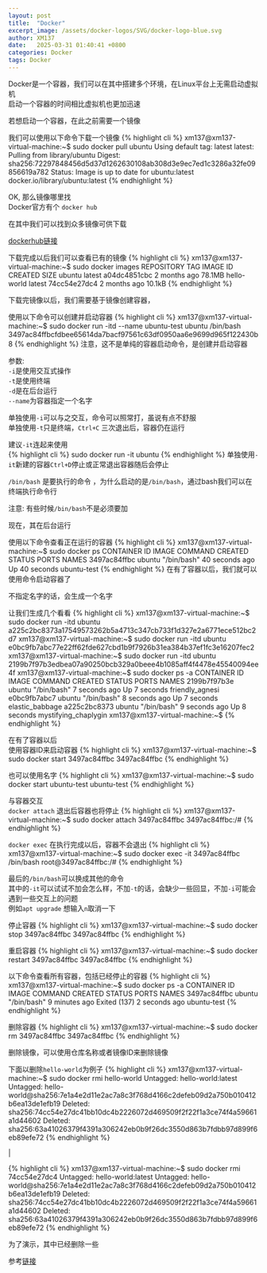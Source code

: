 ```yaml
---
layout: post
title:  "Docker"
excerpt_image: /assets/docker-logos/SVG/docker-logo-blue.svg
author: XM137
date:   2025-03-31 01:40:41 +0800
categories: Docker
tags: Docker
---
```


Docker是一个容器，我们可以在其中搭建多个环境，在Linux平台上无需启动虚拟机<br>
启动一个容器的时间相比虚拟机也更加迅速

若想启动一个容器，在此之前需要一个镜像

我们可以使用以下命令下载一个镜像
{% highlight cli %}
xm137@xm137-virtual-machine:~$ sudo docker pull ubuntu
Using default tag: latest
latest: Pulling from library/ubuntu
Digest: sha256:72297848456d5d37d1262630108ab308d3e9ec7ed1c3286a32fe09856619a782
Status: Image is up to date for ubuntu:latest
docker.io/library/ubuntu:latest
{% endhighlight %}

OK, 那么镜像哪里找<br>
Docker官方有个 `docker hub`

在其中我们可以找到众多镜像可供下载

[dockerhub链接][dockerhub]


下载完成以后我们可以查看已有的镜像
{% highlight cli %}
xm137@xm137-virtual-machine:~$ sudo docker images
REPOSITORY    TAG       IMAGE ID       CREATED        SIZE
ubuntu        latest    a04dc4851cbc   2 months ago   78.1MB
hello-world   latest    74cc54e27dc4   2 months ago   10.1kB
{% endhighlight %}

下载完镜像以后，我们需要基于镜像创建容器，

使用以下命令可以创建并启动容器
{% highlight cli %}
xm137@xm137-virtual-machine:~$ sudo docker run -itd --name ubuntu-test ubuntu /bin/bash
3497ac84ffbcfdbee65614da7bacf97561c63df0950aa6e9699d965f122430b8
{% endhighlight %}
注意，这不是单纯的容器启动命令，是创建并启动容器


参数:<br>
`-i`是使用交互式操作<br>
`-t`是使用终端<br>
`-d`是在后台运行<br>
`--name`为容器指定一个名字

单独使用`-i`可以与之交互，命令可以照常打，虽说有点不舒服<br>
单独使用`-t`只是终端，`Ctrl+C` 三次退出后，容器仍在运行

建议`-it`连起来使用<br>
{% highlight cli %}
sudo docker run -it ubuntu
{% endhighlight %}
单独使用`-it`新建的容器`Ctrl+D`停止或正常退出容器随后会停止

`/bin/bash` 是要执行的命令 ，为什么启动的是`/bin/bash`，通过bash我们可以在终端执行命令行

注意: 有些时候`/bin/bash`不是必须要加

现在，其在后台运行

使用以下命令查看正在运行的容器
{% highlight cli %}
xm137@xm137-virtual-machine:~$ sudo docker ps
CONTAINER ID   IMAGE     COMMAND       CREATED          STATUS          PORTS     NAMES
3497ac84ffbc   ubuntu    "/bin/bash"   40 seconds ago   Up 40 seconds             ubuntu-test
{% endhighlight %}
在有了容器以后，我们就可以使用命令启动容器了

不指定名字的话，会生成一个名字

让我们生成几个看看
{% highlight cli %}
xm137@xm137-virtual-machine:~$ sudo docker run -itd ubuntu
a225c2bc8373a17549573262b5a4713c347cb733f1d327e2a6771ece512bc2d7
xm137@xm137-virtual-machine:~$ sudo docker run -itd ubuntu
e0bc9fb7abc77e22ff62fde627cbd1b9f7926b31ea384b37ef1fc3e16207fec2
xm137@xm137-virtual-machine:~$ sudo docker run -itd ubuntu
2199b7f97b3edbea07a90250bcb329a0beee4b1085aff4f4478e45540094ee4f
xm137@xm137-virtual-machine:~$ sudo docker ps -a
CONTAINER ID   IMAGE     COMMAND       CREATED         STATUS         PORTS     NAMES
2199b7f97b3e   ubuntu    "/bin/bash"   7 seconds ago   Up 7 seconds             friendly_agnesi
e0bc9fb7abc7   ubuntu    "/bin/bash"   8 seconds ago   Up 7 seconds             elastic_babbage
a225c2bc8373   ubuntu    "/bin/bash"   9 seconds ago   Up 8 seconds             mystifying_chaplygin
xm137@xm137-virtual-machine:~$ 
{% endhighlight %}

在有了容器以后<br>
使用容器ID来启动容器
{% highlight cli %}
xm137@xm137-virtual-machine:~$ sudo docker start 3497ac84ffbc
3497ac84ffbc
{% endhighlight %}

也可以使用名字
{% highlight cli %}
xm137@xm137-virtual-machine:~$ sudo docker start ubuntu-test
ubuntu-test
{% endhighlight %}

与容器交互<br>
`docker attach` 退出后容器也将停止
{% highlight cli %}
xm137@xm137-virtual-machine:~$ sudo docker attach 3497ac84ffbc
3497ac84ffbc:/# 
{% endhighlight %}

`docker exec` 在执行完成以后，容器不会退出
{% highlight cli %}
xm137@xm137-virtual-machine:~$ sudo docker exec -it 3497ac84ffbc /bin/bash
root@3497ac84ffbc:/# 
{% endhighlight %}

最后的`/bin/bash`可以换成其他的命令<br>
其中的`-it`可以试试不加会怎么样，不加`-t`的话，会缺少一些回显，不加`-i`可能会遇到一些交互上的问题<br>
例如`apt upgrade` 想输入`n`取消一下


停止容器 
{% highlight cli %}
xm137@xm137-virtual-machine:~$ sudo docker stop 3497ac84ffbc
3497ac84ffbc
{% endhighlight %}

重启容器
{% highlight cli %}
xm137@xm137-virtual-machine:~$ sudo docker restart 3497ac84ffbc
3497ac84ffbc
{% endhighlight %}

以下命令查看所有容器，包括已经停止的容器
{% highlight cli %}
xm137@xm137-virtual-machine:~$ sudo docker ps -a
CONTAINER ID   IMAGE     COMMAND       CREATED         STATUS                       PORTS     NAMES
3497ac84ffbc   ubuntu    "/bin/bash"   9 minutes ago   Exited (137) 2 seconds ago             ubuntu-test
{% endhighlight %}

删除容器
{% highlight cli %}
xm137@xm137-virtual-machine:~$ sudo docker rm 3497ac84ffbc
3497ac84ffbc
{% endhighlight %}

删除镜像，可以使用仓库名称或者镜像ID来删除镜像

下面以删除`hello-world`为例子
{% highlight cli %}
xm137@xm137-virtual-machine:~$ sudo docker rmi hello-world
Untagged: hello-world:latest
Untagged: hello-world@sha256:7e1a4e2d11e2ac7a8c3f768d4166c2defeb09d2a750b010412b6ea13de1efb19
Deleted: sha256:74cc54e27dc41bb10dc4b2226072d469509f2f22f1a3ce74f4a59661a1d44602
Deleted: sha256:63a41026379f4391a306242eb0b9f26dc3550d863b7fdbb97d899f6eb89efe72
{% endhighlight %}

|

{% highlight cli %}
xm137@xm137-virtual-machine:~$ sudo docker rmi 74cc54e27dc4
Untagged: hello-world:latest
Untagged: hello-world@sha256:7e1a4e2d11e2ac7a8c3f768d4166c2defeb09d2a750b010412b6ea13de1efb19
Deleted: sha256:74cc54e27dc41bb10dc4b2226072d469509f2f22f1a3ce74f4a59661a1d44602
Deleted: sha256:63a41026379f4391a306242eb0b9f26dc3550d863b7fdbb97d899f6eb89efe72
{% endhighlight %}


为了演示，其中已经删除一些


参考[链接][link]


[link]: https://www.runoob.com/docker/docker-container-usage.html
[dockerhub]: https://hub.docker.com/explore